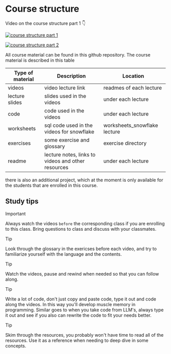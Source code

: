 # Course structure

Video on the course structure part 1 :point_down:

[![course structure part 1]()](https://youtu.be/dzI71WhlOpU)

[![course structure part 2]()](https://youtu.be/D_JY1dkljSs)


All course material can be found in this github repository. The course material is described in this table

| Type of material | Description                                        | Location                     |
| ---------------- | -------------------------------------------------- | ---------------------------- |
| videos           | video lecture link                                 | readmes of each lecture      |
| lecture slides   | slides used in the videos                          | under each lecture           |
| code             | code used in the videos                            | under each lecture           |
| worksheets       | sql code used in the videos for snowflake          | worksheets_snowflake lecture |
| exercises        | some exercise and glossary                         | exercise directory           |
| readme           | lecture notes, links to videos and other resources | under each lecture           |

there is also an additional project, which at the moment is only available for the students that are enrolled in this course.

## Study tips

> [!IMPORTANT]
> Always watch the videos `before` the corresponding class if you are enrolling to this class. Bring questions to class and discuss with your classmates.

> [!TIP]
> Look through the glossary in the exericses before each video, and try to familiarize yourself with the language and the contents.

> [!TIP]
> Watch the videos, pause and rewind when needed so that you can follow along.

> [!TIP]
> Write a lot of code, don't just copy and paste code, type it out and code along the videos. In this way you'll develop muscle memory in programming. Similar goes to when you take code from LLM's, always type it out and see if you also can rewrite the code to fit your needs better.

> [!TIP]
> Skim through the resources, you probably won't have time to read all of the resources. Use it as a reference when needing to deep dive in some concepts.
